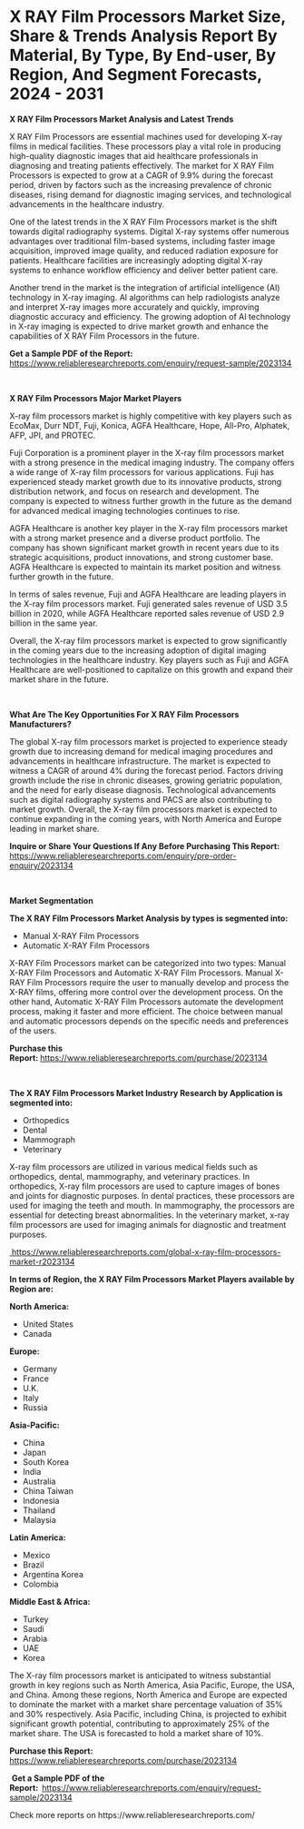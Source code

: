 <p><h1>X RAY Film Processors Market Size, Share & Trends Analysis Report By Material, By Type, By End-user, By Region, And Segment Forecasts, 2024 - 2031</h1></p><p><strong>X RAY Film Processors Market Analysis and Latest Trends</strong></p>
<p><p>X RAY Film Processors are essential machines used for developing X-ray films in medical facilities. These processors play a vital role in producing high-quality diagnostic images that aid healthcare professionals in diagnosing and treating patients effectively. The market for X RAY Film Processors is expected to grow at a CAGR of 9.9% during the forecast period, driven by factors such as the increasing prevalence of chronic diseases, rising demand for diagnostic imaging services, and technological advancements in the healthcare industry.</p><p>One of the latest trends in the X RAY Film Processors market is the shift towards digital radiography systems. Digital X-ray systems offer numerous advantages over traditional film-based systems, including faster image acquisition, improved image quality, and reduced radiation exposure for patients. Healthcare facilities are increasingly adopting digital X-ray systems to enhance workflow efficiency and deliver better patient care.</p><p>Another trend in the market is the integration of artificial intelligence (AI) technology in X-ray imaging. AI algorithms can help radiologists analyze and interpret X-ray images more accurately and quickly, improving diagnostic accuracy and efficiency. The growing adoption of AI technology in X-ray imaging is expected to drive market growth and enhance the capabilities of X RAY Film Processors in the future.</p></p>
<p><strong>Get a Sample PDF of the Report:&nbsp;</strong> <a href="https://www.reliableresearchreports.com/enquiry/request-sample/2023134">https://www.reliableresearchreports.com/enquiry/request-sample/2023134</a></p>
<p>&nbsp;</p>
<p><strong>X RAY Film Processors Major Market Players</strong></p>
<p><p>X-ray film processors market is highly competitive with key players such as EcoMax, Durr NDT, Fuji, Konica, AGFA Healthcare, Hope, All-Pro, Alphatek, AFP, JPI, and PROTEC. </p><p>Fuji Corporation is a prominent player in the X-ray film processors market with a strong presence in the medical imaging industry. The company offers a wide range of X-ray film processors for various applications. Fuji has experienced steady market growth due to its innovative products, strong distribution network, and focus on research and development. The company is expected to witness further growth in the future as the demand for advanced medical imaging technologies continues to rise.</p><p>AGFA Healthcare is another key player in the X-ray film processors market with a strong market presence and a diverse product portfolio. The company has shown significant market growth in recent years due to its strategic acquisitions, product innovations, and strong customer base. AGFA Healthcare is expected to maintain its market position and witness further growth in the future.</p><p>In terms of sales revenue, Fuji and AGFA Healthcare are leading players in the X-ray film processors market. Fuji generated sales revenue of USD 3.5 billion in 2020, while AGFA Healthcare reported sales revenue of USD 2.9 billion in the same year.</p><p>Overall, the X-ray film processors market is expected to grow significantly in the coming years due to the increasing adoption of digital imaging technologies in the healthcare industry. Key players such as Fuji and AGFA Healthcare are well-positioned to capitalize on this growth and expand their market share in the future.</p></p>
<p>&nbsp;</p>
<p><strong>What Are The Key Opportunities For X RAY Film Processors Manufacturers?</strong></p>
<p><p>The global X-ray film processors market is projected to experience steady growth due to increasing demand for medical imaging procedures and advancements in healthcare infrastructure. The market is expected to witness a CAGR of around 4% during the forecast period. Factors driving growth include the rise in chronic diseases, growing geriatric population, and the need for early disease diagnosis. Technological advancements such as digital radiography systems and PACS are also contributing to market growth. Overall, the X-ray film processors market is expected to continue expanding in the coming years, with North America and Europe leading in market share.</p></p>
<p><strong>Inquire or Share Your Questions If Any Before Purchasing This Report:</strong> <a href="https://www.reliableresearchreports.com/enquiry/pre-order-enquiry/2023134">https://www.reliableresearchreports.com/enquiry/pre-order-enquiry/2023134</a></p>
<p>&nbsp;</p>
<p><strong>Market Segmentation</strong></p>
<p><strong>The X RAY Film Processors Market Analysis by types is segmented into:</strong></p>
<p><ul><li>Manual X-RAY Film Processors</li><li>Automatic X-RAY Film Processors</li></ul></p>
<p><p>X-RAY Film Processors market can be categorized into two types: Manual X-RAY Film Processors and Automatic X-RAY Film Processors. Manual X-RAY Film Processors require the user to manually develop and process the X-RAY films, offering more control over the development process. On the other hand, Automatic X-RAY Film Processors automate the development process, making it faster and more efficient. The choice between manual and automatic processors depends on the specific needs and preferences of the users.</p></p>
<p><strong>Purchase this Report:&nbsp;</strong><a href="https://www.reliableresearchreports.com/purchase/2023134">https://www.reliableresearchreports.com/purchase/2023134</a></p>
<p>&nbsp;</p>
<p><strong>The X RAY Film Processors Market Industry Research by Application is segmented into:</strong></p>
<p><ul><li>Orthopedics</li><li>Dental</li><li>Mammograph</li><li>Veterinary</li></ul></p>
<p><p>X-ray film processors are utilized in various medical fields such as orthopedics, dental, mammography, and veterinary practices. In orthopedics, X-ray film processors are used to capture images of bones and joints for diagnostic purposes. In dental practices, these processors are used for imaging the teeth and mouth. In mammography, the processors are essential for detecting breast abnormalities. In the veterinary market, x-ray film processors are used for imaging animals for diagnostic and treatment purposes.</p></p>
<p><a href="https://www.reliableresearchreports.com/global-x-ray-film-processors-market-r2023134">&nbsp;https://www.reliableresearchreports.com/global-x-ray-film-processors-market-r2023134</a></p>
<p><strong>In terms of Region, the X RAY Film Processors Market Players available by Region are:</strong></p>
<p>
    <p> <strong> North America: </strong>
        <ul>
            <li>United States</li>
            <li>Canada</li>
        </ul>
        </p> 
    <p> <strong> Europe: </strong>
        <ul>
            <li>Germany</li>
            <li>France</li>
            <li>U.K.</li>
            <li>Italy</li>
            <li>Russia</li>
        </ul>
        </p> 
    <p> <strong> Asia-Pacific: </strong>
        <ul>
            <li>China</li>
            <li>Japan</li>
            <li>South Korea</li>
            <li>India</li>
            <li>Australia</li>
            <li>China Taiwan</li>
            <li>Indonesia</li>
            <li>Thailand</li>
            <li>Malaysia</li>
        </ul>
        </p> 
    <p> <strong> Latin America: </strong>
        <ul>
            <li>Mexico</li>
            <li>Brazil</li>
            <li>Argentina Korea</li>
            <li>Colombia</li>
        </ul>
        </p> 
    <p> <strong> Middle East & Africa: </strong>
        <ul>
            <li>Turkey</li>
            <li>Saudi</li>
            <li>Arabia</li>
            <li>UAE</li>
            <li>Korea</li>
        </ul>
    </p>
    </p>
<p><p>The X-ray film processors market is anticipated to witness substantial growth in key regions such as North America, Asia Pacific, Europe, the USA, and China. Among these regions, North America and Europe are expected to dominate the market with a market share percentage valuation of 35% and 30% respectively. Asia Pacific, including China, is projected to exhibit significant growth potential, contributing to approximately 25% of the market share. The USA is forecasted to hold a market share of 10%.</p></p>
<p><strong>Purchase this Report: </strong><a href="https://www.reliableresearchreports.com/purchase/2023134">https://www.reliableresearchreports.com/purchase/2023134</a></p>
<p>&nbsp;<strong>Get a Sample PDF of the Report:&nbsp;&nbsp;</strong><a href="https://www.reliableresearchreports.com/enquiry/request-sample/2023134">https://www.reliableresearchreports.com/enquiry/request-sample/2023134</a></p>
<p><strong></strong></p>
<p>Check more reports on https://www.reliableresearchreports.com/</p>
